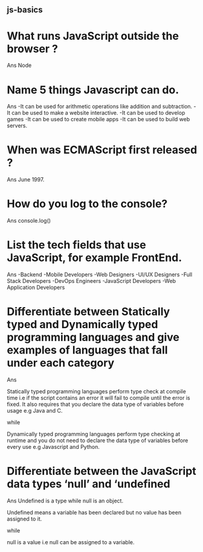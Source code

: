 ## js-basics

# What runs JavaScript outside the browser ?

Ans
Node

# Name 5 things Javascript can do.

Ans
-It can be used for arithmetic operations like addition and subtraction.
-It can be used to make a website interactive.
-It can be used to develop games
-It can be used to create mobile apps
-It can be used to build web servers.


# When was ECMAScript first released ?

Ans
June 1997.

# How do you log to the console?

Ans
console.log()


# List the tech fields that use JavaScript, for example FrontEnd.

Ans
-Backend
-Mobile Developers
-Web Designers
-UI/UX Designers
-Full Stack Developers
-DevOps Engineers
-JavaScript Developers
-Web Application Developers




# Differentiate between Statically typed and Dynamically typed programming languages and give examples of languages that fall under each category

Ans

Statically typed programming languages perform type check at compile time i.e if the script contains an error it will fail to compile until the error is fixed. It also requires that you declare the data type of variables before usage e.g Java and C.

while

Dynamically typed programming languages perform type checking at runtime and you do not need to declare the data type of variables before every use e.g Javascript and Python.




# Differentiate between the JavaScript data types ‘null’ and ‘undefined&nbsp;

Ans
Undefined is a type while null is an object.

Undefined means a variable has been declared but no value has been assigned to it.

while

null is a value i.e null can be assigned to a variable.




